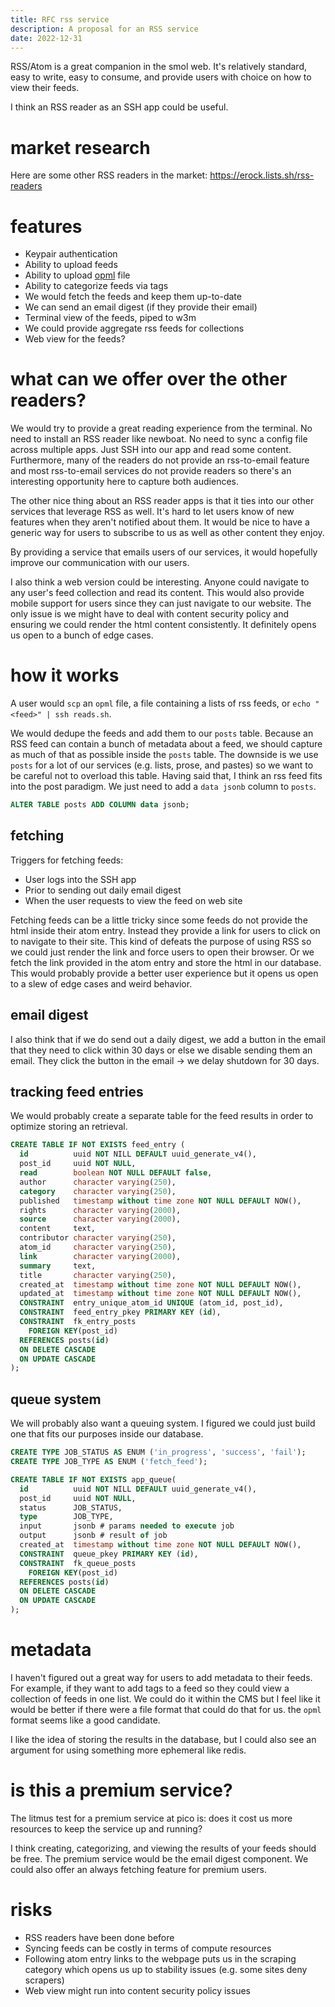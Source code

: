 ```yaml
---
title: RFC rss service
description: A proposal for an RSS service
date: 2022-12-31
---
```


RSS/Atom is a great companion in the smol web.  It's relatively standard, easy
to write, easy to consume, and provide users with choice on how to view their
feeds.

I think an RSS reader as an SSH app could be useful.

# market research

Here are some other RSS readers in the market: https://erock.lists.sh/rss-readers

# features

- Keypair authentication
- Ability to upload feeds
- Ability to upload [opml](https://en.wikipedia.org/wiki/OPML) file
- Ability to categorize feeds via tags
- We would fetch the feeds and keep them up-to-date
- We can send an email digest (if they provide their email)
- Terminal view of the feeds, piped to w3m
- We could provide aggregate rss feeds for collections
- Web view for the feeds?

# what can we offer over the other readers?

We would try to provide a great reading experience from the terminal.  No need
to install an RSS reader like newboat.  No need to sync a config file across
multiple apps.  Just SSH into our app and read some content.  Furthermore, many
of the readers do not provide an rss-to-email feature and most rss-to-email
services do not provide readers so there's an interesting opportunity here to
capture both audiences.

The other nice thing about an RSS reader apps is that it ties into our other
services that leverage RSS as well.  It's hard to let users know of new
features when they aren't notified about them.  It would be nice to have a
generic way for users to subscribe to us as well as other content they enjoy.

By providing a service that emails users of our services, it would hopefully
improve our communication with our users.

I also think a web version could be interesting.  Anyone could navigate to any
user's feed collection and read its content.  This would also provide mobile
support for users since they can just navigate to our website.  The only issue
is we might have to deal with content security policy and ensuring we could
render the html content consistently.  It definitely opens us open to a bunch
of edge cases.

# how it works

A user would `scp` an `opml` file, a file containing a lists of rss feeds, or
`echo "<feed>" | ssh reads.sh`.  

We would dedupe the feeds and add them to our `posts` table.  Because an RSS
feed can contain a bunch of metadata about a feed, we should capture as much of
that as possible inside the `posts` table.  The downside is we use `posts` for
a lot of our services (e.g. lists, prose, and pastes) so we want to be careful
not to overload this table.  Having said that, I think an rss feed fits into
the post paradigm.  We just need to add a `data jsonb` column to `posts`.

```sql
ALTER TABLE posts ADD COLUMN data jsonb;
```

## fetching

Triggers for fetching feeds:

- User logs into the SSH app
- Prior to sending out daily email digest
- When the user requests to view the feed on web site

Fetching feeds can be a little tricky since some feeds do not provide the html
inside their atom entry.  Instead they provide a link for users to click on to
navigate to their site.  This kind of defeats the purpose of using RSS so we
could just render the link and force users to open their browser.  Or we fetch
the link provided in the atom entry and store the html in our database.  This
would probably provide a better user experience but it opens us open to a slew
of edge cases and weird behavior.

## email digest

I also think that if we do send out a daily digest, we add a button in the
email that they need to click within 30 days or else we disable sending them an
email.  They click the button in the email -> we delay shutdown for 30 days.

## tracking feed entries

We would probably create a separate table for the feed results in order to
optimize storing an retrieval.

```sql
CREATE TABLE IF NOT EXISTS feed_entry (
  id          uuid NOT NILL DEFAULT uuid_generate_v4(),
  post_id     uuid NOT NULL,
  read        boolean NOT NULL DEFAULT false,
  author      character varying(250),
  category    character varying(250),
  published   timestamp without time zone NOT NULL DEFAULT NOW(),
  rights      character varying(2000),
  source      character varying(2000),
  content     text,
  contributor character varying(250),
  atom_id     character varying(250),
  link        character varying(2000),
  summary     text,
  title       character varying(250),
  created_at  timestamp without time zone NOT NULL DEFAULT NOW(),
  updated_at  timestamp without time zone NOT NULL DEFAULT NOW(),
  CONSTRAINT  entry_unique_atom_id UNIQUE (atom_id, post_id),
  CONSTRAINT  feed_entry_pkey PRIMARY KEY (id),
  CONSTRAINT  fk_entry_posts
    FOREIGN KEY(post_id)
  REFERENCES posts(id)
  ON DELETE CASCADE
  ON UPDATE CASCADE
);
```

## queue system

We will probably also want a queuing system.  I figured we could just build one
that fits our purposes inside our database.

```sql
CREATE TYPE JOB_STATUS AS ENUM ('in_progress', 'success', 'fail');
CREATE TYPE JOB_TYPE AS ENUM ('fetch_feed');

CREATE TABLE IF NOT EXISTS app_queue(
  id          uuid NOT NILL DEFAULT uuid_generate_v4(),
  post_id     uuid NOT NULL,
  status      JOB_STATUS,
  type        JOB_TYPE,
  input       jsonb # params needed to execute job
  output      jsonb # result of job
  created_at  timestamp without time zone NOT NULL DEFAULT NOW(),
  CONSTRAINT  queue_pkey PRIMARY KEY (id),
  CONSTRAINT  fk_queue_posts
    FOREIGN KEY(post_id)
  REFERENCES posts(id)
  ON DELETE CASCADE
  ON UPDATE CASCADE
);
```

# metadata

I haven't figured out a great way for users to add metadata to their feeds.
For example, if they want to add tags to a feed so they could view a collection
of feeds in one list.  We could do it within the CMS but I feel like it would
be better if there were a file format that could do that for us.  the `opml`
format seems like a good candidate.

I like the idea of storing the results in the database, but I could also see an
argument for using something more ephemeral like redis.

# is this a premium service?

The litmus test for a premium service at pico is: does it cost us more
resources to keep the service up and running?

I think creating, categorizing, and viewing the results of your feeds should be
free.  The premium service would be the email digest component.  We could also
offer an always fetching feature for premium users.

# risks

- RSS readers have been done before
- Syncing feeds can be costly in terms of compute resources
- Following atom entry links to the webpage puts us in the scraping category
  which opens us up to stability issues (e.g. some sites deny scrapers)
- Web view might run into content security policy issues
